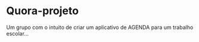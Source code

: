 # Quora-projeto
Um grupo com o intuito de criar um aplicativo de AGENDA para um trabalho escolar...
